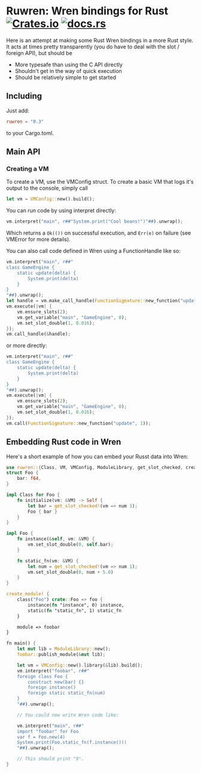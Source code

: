 # Ruwren: Wren bindings for Rust [![Crates.io](https://img.shields.io/crates/v/ruwren)](https://crates.io/crates/ruwren) [![docs.rs](https://docs.rs/ruwren/badge.svg)](https://docs.rs/ruwren/)

Here is an attempt at making some Rust Wren bindings in a more Rust style.
It acts at times pretty transparently (you do have to deal with the slot / foreign API), but should be 

- More typesafe than using the C API directly
- Shouldn't get in the way of quick execution
- Should be relatively simple to get started

## Including

Just add:

```toml
ruwren = "0.3"
```

to your Cargo.toml.

## Main API

### Creating a VM

To create a VM, use the VMConfig struct. To create a basic VM that logs it's output to the console, simply call

```rust
let vm = VMConfig::new().build();
```

You can run code by using interpret directly:

```rust
vm.interpret("main", r##"System.print("Cool beans!")"##).unwrap();
```

Which returns a `Ok(())` on successful execution, and `Err(e)` on failure (see VMError for more details).

You can also call code defined in Wren using a FunctionHandle like so:

```rust
vm.interpret("main", r##"
class GameEngine {
    static update(delta) {
        System.print(delta)
    }
}
"##).unwrap();
let handle = vm.make_call_handle(FunctionSignature::new_function("update", 1));
vm.execute(|vm| {
    vm.ensure_slots(2);
    vm.get_variable("main", "GameEngine", 0);
    vm.set_slot_double(1, 0.016);
});
vm.call_handle(&handle);
```

or more directly:

```rust
vm.interpret("main", r##"
class GameEngine {
    static update(delta) {
        System.print(delta)
    }
}
"##).unwrap();
vm.execute(|vm| {
    vm.ensure_slots(2);
    vm.get_variable("main", "GameEngine", 0);
    vm.set_slot_double(1, 0.016);
});
vm.call(FunctionSignature::new_function("update", 1));
```

## Embedding Rust code in Wren

Here's a short example of how you can embed your Russt data into Wren:

```rust
use ruwren::{Class, VM, VMConfig, ModuleLibrary, get_slot_checked, create_module};
struct Foo {
    bar: f64,
}

impl Class for Foo {
    fn initialize(vm: &VM) -> Self {
        let bar = get_slot_checked!(vm => num 1);
        Foo { bar }
    }
}

impl Foo {
    fn instance(&self, vm: &VM) {
        vm.set_slot_double(0, self.bar);
    }

    fn static_fn(vm: &VM) {
        let num = get_slot_checked!(vm => num 1);
        vm.set_slot_double(0, num + 5.0)
    }
}

create_module! {
    class("Foo") crate::Foo => foo {
        instance(fn "instance", 0) instance,
        static(fn "static_fn", 1) static_fn
    }

    module => foobar
}

fn main() {
    let mut lib = ModuleLibrary::new();
    foobar::publish_module(&mut lib);

    let vm = VMConfig::new().library(&lib).build();
    vm.interpret("foobar", r##"
    foreign class Foo {
        construct new(bar) {}
        foreign instance()
        foreign static static_fn(num)
    }
    "##).unwrap();

    // You could now write Wren code like:

    vm.interpret("main", r##"
    import "foobar" for Foo
    var f = Foo.new(4)
    System.print(Foo.static_fn(f.instance()))
    "##).unwrap();

    // This should print "9".
}
```
